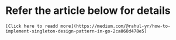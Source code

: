 # Refer the article below for details
    [Click here to readd more](https://medium.com/@rahul-yr/how-to-implement-singleton-design-pattern-in-go-2ca060d478e5)